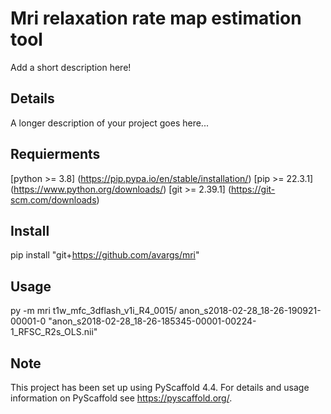 # Mri relaxation rate map estimation tool

Add a short description here!


## Details

A longer description of your project goes here...

## Requierments
[python >= 3.8] (https://pip.pypa.io/en/stable/installation/)
[pip >= 22.3.1] (https://www.python.org/downloads/)
[git >= 2.39.1] (https://git-scm.com/downloads)

## Install
pip install "git+https://github.com/avargs/mri"

## Usage
py -m mri t1w_mfc_3dflash_v1i_R4_0015/ anon_s2018-02-28_18-26-190921-00001-0 "anon_s2018-02-28_18-26-185345-00001-00224-1_RFSC_R2s_OLS.nii"

## Note

This project has been set up using PyScaffold 4.4. For details and usage
information on PyScaffold see https://pyscaffold.org/.

